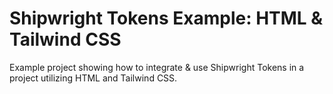 # Shipwright Tokens Example: HTML & Tailwind CSS

Example project showing how to integrate & use Shipwright Tokens in a project utilizing HTML and Tailwind CSS.
